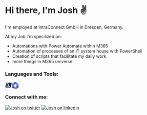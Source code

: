 # Hi there, I'm Josh ✌️

I'm employed at IntraConnect GmbH in Dresden, Germany.

At my Job i'm specilized on: 

 - Automations with Power Automate within M365
 - Automation of processes of an IT system house with PowerShell
 - Creation of scripts that facilitate my daily work
 - more things in M365 universe

### Languages and Tools: 
<img align="left" alt="PowerShell" width="22px" src=".\images\Powershell.svg" />
<img align="left" alt="Microsoft Office 365" width="22px" src=".\images\microsoft-365-seeklogo.com.svg" />

<br/>

### Connect with me:

[![Josh on twitter](https://img.shields.io/badge/@joshuaprobst-on_twitter-blue)](https://twitter.com/icJoshuaProbst)
[![Josh on linkedin](https://img.shields.io/badge/joshuaprobst-on_linkedin-blue)](www.linkedin.com/in/joshua-probst-a374a2182)



